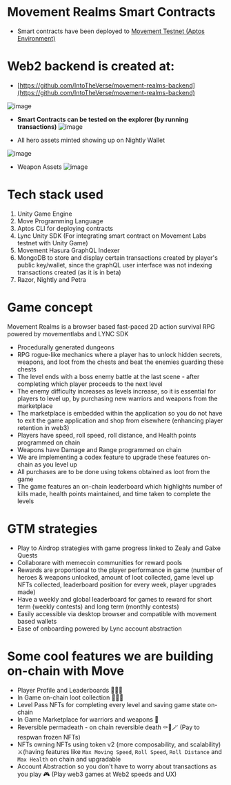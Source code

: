 # Movement Realms Smart Contracts 

- Smart contracts have been deployed to [Movement Testnet (Aptos Environment)](https://explorer.movementlabs.xyz/account/0xdc494026c03645c91f7ad28a5119c34d4001329c15e98e446485a4cef48bb9ff/modules/code/cryptara_conquest_characters?network=testnet) 

# Web2 backend is created at: 
- [https://github.com/IntoTheVerse/movement-realms-backend](https://github.com/IntoTheVerse/movement-realms-backend)

![image](https://github.com/user-attachments/assets/720131e7-4d73-4ec1-8631-784561be9d1d)

- **Smart Contracts can be tested on the explorer (by running transactions)**
![image](https://github.com/user-attachments/assets/7ad1498a-714f-4c15-aeae-8b09c572a0df)

- All hero assets minted showing up on Nightly Wallet 

![image](https://github.com/user-attachments/assets/c82638d0-8ffc-450c-b2a7-3a4ee24feaf0)

- Weapon Assets
![image](https://github.com/user-attachments/assets/555d8dc7-c6e8-4e00-a170-20a1a1d5c67d)


# Tech stack used 
1. Unity Game Engine
2. Move Programming Language 
3. Aptos CLI for deploying contracts
4. Lync Unity SDK (For integrating smart contract on Movement Labs testnet with Unity Game) 
5. Movement Hasura GraphQL Indexer
6. MongoDB to store and display certain transactions created by player's public key/wallet, since the graphQL user interface was not indexing transactions created (as it is in beta)
7. Razor, Nightly and Petra

# Game concept 

Movement Realms is a browser based fast-paced 2D action survival RPG powered by movementlabs and LYNC SDK
- Procedurally generated dungeons
- RPG rogue-like mechanics where a player has to unlock hidden secrets, weapons, and loot from the chests and beat the enemies guarding these chests 
- The level ends with a boss enemy battle at the last scene - after completing which player proceeds to the next level 
- The enemy difficulty increases as levels increase, so it is essential for players to level up, by purchasing new warriors and weapons from the marketplace 
- The marketplace is embedded within the application so you do not have to exit the game application and shop from elsewhere (enhancing player retention in web3)
- Players have speed, roll speed, roll distance, and Health points programmed on chain
- Weapons have Damage and Range programmed on chain
- We are implementing a codex feature to upgrade these features on-chain as you level up
- All purchases are to be done using tokens obtained as loot from the game
- The game features an on-chain leaderboard which highlights number of kills made, health points maintained, and time taken to complete the levels 

# GTM strategies 
- Play to Airdrop strategies with game progress linked to Zealy and Galxe Quests 
- Collaborare with memecoin communities for reward pools 
- Rewards are proportional to the player performance in game (number of heroes & weapons unlocked, amount of loot collected, game level up NFTs collected, leaderboard position for every week, player upgrades made)
- Have a weekly and global leaderboard for games to reward for short term (weekly contests) and long term (monthly contests)
- Easily accessible via desktop browser and compatible with movement based wallets 
- Ease of onboarding powered by Lync account abstraction

# Some cool features we are building on-chain with Move 
- Player Profile and Leaderboards 🥇🥈🥉
- In Game on-chain loot collection 🏴‍☠️💎
- Level Pass NFTs for completing every level and saving game state on-chain
- In Game Marketplace for warriors and weapons 🏪
- Reversible permadeath - on chain reversible death ⚰️🔫🪄 (Pay to respwan frozen NFTs)
- NFTs owning NFTs using token v2 (more composability, and scalability) ⚔️(having features like `Max Moving Speed`, `Roll Speed`, `Roll Distance` and `Max Health` on chain and upgradable 
- Account Abstraction so you don't have to worry about transactions as you play 🎮 (Play web3 games at Web2 speeds and UX)







